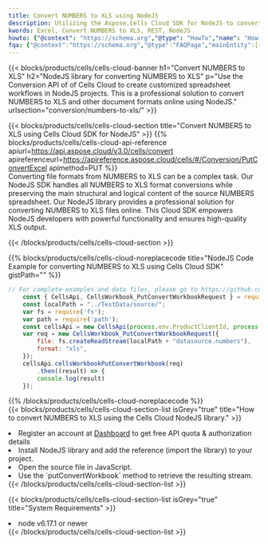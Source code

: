 ```yaml
---
title: Convert NUMBERS to XLS using NodeJS 
description: Utilizing the Aspose.Cells Cloud SDK for NodeJS to convert a NUMBERS format file to a XLS format file. 
kwords: Excel, Convert NUMBERS to XLS, REST, NodeJS
howto: {"@context": "https://schema.org","@type": "HowTo","name": "How to convert NUMBERS to XLS using the Cells Cloud NodeJS library.","description": "How to convert NUMBERS to XLS using the Cells Cloud NodeJS library.","image": {"@type": "ImageObject"},"url": "/nodejs/conversion/numbers-to-xls/","step": [{ "@type": "HowToStep","name": "How to convert NUMBERS to XLS using the Cells Cloud NodeJS library. step 1", "image": {"@type": "ImageObject",},"url": "/nodejs/conversion/numbers-to-xls/","text": "Register an account at <a href='https://dashboard.aspose.cloud/'>Dashboard</a> to get free API quota & authorization details",},{ "@type": "HowToStep","name": "How to convert NUMBERS to XLS using the Cells Cloud NodeJS library. step 1", "image": {"@type": "ImageObject",},"url": "/nodejs/conversion/numbers-to-xls/","text": "Install NodeJS library and add the reference (import the library) to your project.",},{ "@type": "HowToStep","name": "How to convert NUMBERS to XLS using the Cells Cloud NodeJS library. step 1", "image": {"@type": "ImageObject",},"url": "/nodejs/conversion/numbers-to-xls/","text": "Open the source file in JavaScript.",},{ "@type": "HowToStep","name": "How to convert NUMBERS to XLS using the Cells Cloud NodeJS library. step 1", "image": {"@type": "ImageObject",},"url": "/nodejs/conversion/numbers-to-xls/","text": "Use the `putConvertWorkbook` method to retrieve the resulting stream.",}, ],"supply": {"@type": "HowToSupply","name": "document"},"tool": [{"@type": "HowToTool","name": "Visual Studio, Visual Studio Code, WebStorm"},{"@type": "HowToTool","name": "Aspose Cells"}],"totalTime": "PT6M"}
fqa: {"@context":"https://schema.org","@type":"FAQPage","mainEntity":[{"@type":"Question","name":"Why convert file formats in C# using REST API?","acceptedAnswer":{"@type":"Answer","text":"Documents are encoded in many ways, and some files may be incompatible with the software you use. To open and read such files, just convert them to appropriate file formats.<br/><ol><li>Install .NET SDK and add the reference (import the library) to your project.</li><li>Open the source file in C# using REST API.</li><li>Call the PutConvertWorkbookRequest() method, passing an output filename with required extension.</li><li>Get the result of conversion as a separate file.</li></ol>"}},{"@type":"Question","name":"What file formats can I convert with your C# library?","acceptedAnswer":{"@type":"Answer","text":"We support a variety of file formats for conversion using .NET library, including XLSX, Excel, xls , PDF, CSV, HTML, Markdown, XML, PNG, JPG, TIFF, Json, TXT and many more."}},{"@type":"Question","name":"What is the maximum allowed file size for conversion using this .NET library?","acceptedAnswer":{"@type":"Answer","text":"There are no file size limits for format conversions using .NET library."}}]}
---
```



{{< blocks/products/cells/cells-cloud-banner h1="Convert NUMBERS to XLS" h2="NodeJS library for converting NUMBERS to XLS" p="Use the Conversion API of of Cells Cloud to create customized spreadsheet workflows in NodeJS projects. This is a professional solution to convert NUMBERS to XLS and other document formats online using NodeJS." urlsection="conversion/numbers-to-xls/" >}}

{{< blocks/products/cells/cells-cloud-section  title="Convert NUMBERS to XLS using Cells Cloud SDK for NodeJS" >}}
{{% blocks/products/cells/cells-cloud-api-reference  apiurl=https://api.aspose.cloud/v3.0/cells/convert  apireferenceurl=https://apireference.aspose.cloud/cells/#/Conversion/PutConvertExcel  apimethod=PUT %}}
<br/>
Converting file formats from NUMBERS to XLS can be a complex task. Our NodeJS SDK handles all NUMBERS to XLS format conversions while preserving the main structural and logical content of the source NUMBERS spreadsheet. Our NodeJS library provides a professional solution for converting NUMBERS to XLS files online. This Cloud SDK empowers NodeJS developers with powerful functionality and ensures high-quality XLS output.

{{< /blocks/products/cells/cells-cloud-section >}}

{{% blocks/products/cells/cells-cloud-noreplacecode title="NodeJS Code Example for converting NUMBERS to XLS using Cells Cloud SDK" gistPath="" %}}
 
```js
// For complete examples and data files, please go to https://github.com/aspose-cells-cloud/aspose-cells-cloud-node/
    const { CellsApi, CellsWorkbook_PutConvertWorkbookRequest } = require("asposecellscloud");
    const localPath = "../TestData/source/";
    var fs = require('fs');
    var path = require('path');
    const cellsApi = new CellsApi(process.env.ProductClientId, process.env.ProductClientSecret);
    var req = new CellsWorkbook_PutConvertWorkbookRequest({
        file: fs.createReadStream(localPath + "datasource.numbers"),
        format: "xls",
    });
    cellsApi.cellsWorkbookPutConvertWorkbook(req)
        .then((result) => {
        console.log(result)
    });
```
 
{{% /blocks/products/cells/cells-cloud-noreplacecode  %}}
<br/>
{{< blocks/products/cells/cells-cloud-section-list isGrey="true"  title="How to convert NUMBERS to XLS using the Cells Cloud NodeJS library." >}}
<li>Register an account at <a href="https://dashboard.aspose.cloud/">Dashboard</a> to get free API quota & authorization details</li>
<li>Install NodeJS library and add the reference (import the library) to your project.</li>
<li>Open the source file in JavaScript.</li>
<li>Use the `putConvertWorkbook` method to retrieve the resulting stream.</li>
{{< /blocks/products/cells/cells-cloud-section-list >}}

{{< blocks/products/cells/cells-cloud-section-list isGrey="true"  title="System Requirements" >}}
<li>node v6.17.1 or newer</li>
{{< /blocks/products/cells/cells-cloud-section-list >}}
